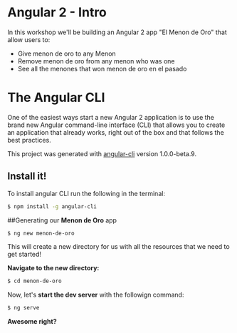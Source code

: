 # Angular 2 - Intro

In this workshop we'll be building an Angular 2 app "El Menon de Oro" that allow users to:

* Give menon de oro to any Menon 
* Remove menon de oro from any menon who was one
* See all the menones that won menon de oro en el pasado

# The Angular CLI

One of the easiest ways start a new Angular 2 application is to use the brand new Angular command-line interface (CLI) 
that allows you to create an application that already works, right out of the box and that follows the best practices.

This project was generated with [angular-cli](https://github.com/angular/angular-cli) version 1.0.0-beta.9.

## Install it!
To install angular CLI run the following in the terminal:
```bash
$ npm install -g angular-cli
```

##Generating our **Menon de Oro** app
```bash
$ ng new menon-de-oro
```
This will create a new directory for us with all the resources that we need to get started!

**Navigate to the new directory:**

```bash
$ cd menon-de-oro
```

Now, let's **start the dev server** with the followign command:
```bash
$ ng serve
```
**Awesome right?**

